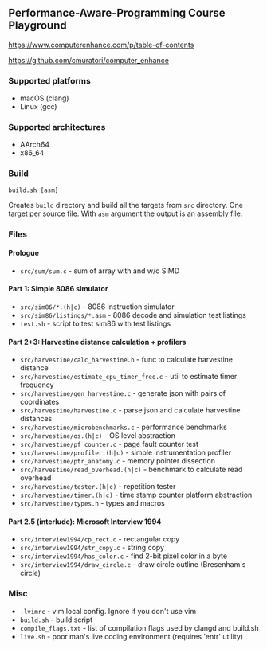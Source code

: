 ## Performance-Aware-Programming Course Playground
https://www.computerenhance.com/p/table-of-contents

https://github.com/cmuratori/computer_enhance

### Supported platforms
- macOS (clang)
- Linux (gcc)

### Supported architectures
- AArch64
- x86_64

### Build
```
build.sh [asm]
```
Creates `build` directory and build all the targets from `src` directory. One
target per source file. With `asm` argument the output is an assembly file.

### Files
#### Prologue
- `src/sum/sum.c` - sum of array with and w/o SIMD

#### Part 1: Simple 8086 simulator
- `src/sim86/*.(h|c)` - 8086 instruction simulator
- `src/sim86/listings/*.asm` - 8086 decode and simulation test listings
- `test.sh` - script to test sim86 with test listings

#### Part 2+3: Harvestine distance calculation + profilers
- `src/harvestine/calc_harvestine.h` - func to calculate harvestine distance
- `src/harvestine/estimate_cpu_timer_freq.c` - util to estimate timer frequency
- `src/harvestine/gen_harvestine.c` - generate json with pairs of coordinates
- `src/harvestine/harvestine.c` - parse json and calculate harvestine distances
- `src/harvestine/microbenchmarks.c` - performance benchmarks
- `src/harvestine/os.(h|c)` - OS level abstraction
- `src/harvestine/pf_counter.c` - page fault counter test
- `src/harvestine/profiler.(h|c)` - simple instrumentation profiler
- `src/harvestine/ptr_anatomy.c` - memory pointer dissection
- `src/harvestine/read_overhead.(h|c)` - benchmark to calculate read overhead
- `src/harvestine/tester.(h|c)` - repetition tester
- `src/harvestine/timer.(h|c)` - time stamp counter platform abstraction
- `src/harvestine/types.h` - types and macros

#### Part 2.5 (interlude): Microsoft Interview 1994
- `src/interview1994/cp_rect.c` - rectangular copy
- `src/interview1994/str_copy.c` - string copy
- `src/interview1994/has_color.c` - find 2-bit pixel color in a byte
- `src/interview1994/draw_circle.c` - draw circle outline (Bresenham's circle)

### Misc
- `.lvimrc` - vim local config. Ignore if you don't use vim
- `build.sh` - build script
- `compile_flags.txt` - list of compilation flags used by clangd and build.sh
- `live.sh` - poor man's live coding environment (requires 'entr' utility)
